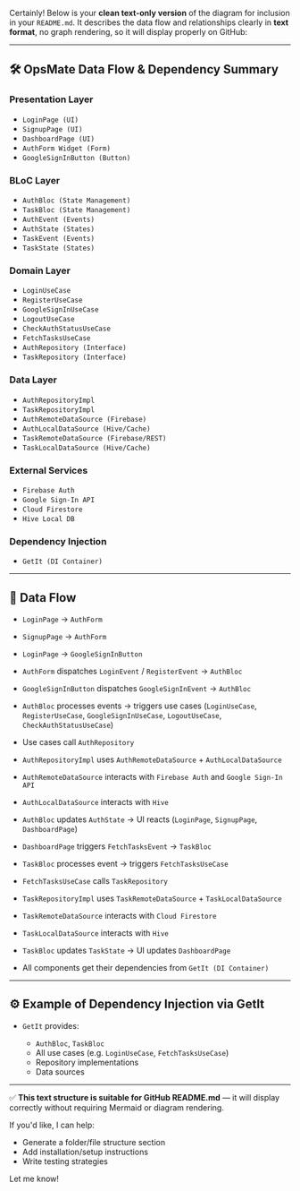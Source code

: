 Certainly! Below is your **clean text-only version** of the diagram for inclusion in your `README.md`. It describes the data flow and relationships clearly in **text format**, no graph rendering, so it will display properly on GitHub:

---

## 🛠 OpsMate Data Flow & Dependency Summary

### Presentation Layer

- `LoginPage (UI)`
- `SignupPage (UI)`
- `DashboardPage (UI)`
- `AuthForm Widget (Form)`
- `GoogleSignInButton (Button)`

### BLoC Layer

- `AuthBloc (State Management)`
- `TaskBloc (State Management)`
- `AuthEvent (Events)`
- `AuthState (States)`
- `TaskEvent (Events)`
- `TaskState (States)`

### Domain Layer

- `LoginUseCase`
- `RegisterUseCase`
- `GoogleSignInUseCase`
- `LogoutUseCase`
- `CheckAuthStatusUseCase`
- `FetchTasksUseCase`
- `AuthRepository (Interface)`
- `TaskRepository (Interface)`

### Data Layer

- `AuthRepositoryImpl`
- `TaskRepositoryImpl`
- `AuthRemoteDataSource (Firebase)`
- `AuthLocalDataSource (Hive/Cache)`
- `TaskRemoteDataSource (Firebase/REST)`
- `TaskLocalDataSource (Hive/Cache)`

### External Services

- `Firebase Auth`
- `Google Sign-In API`
- `Cloud Firestore`
- `Hive Local DB`

### Dependency Injection

- `GetIt (DI Container)`

---

## 🔄 Data Flow

- `LoginPage` → `AuthForm`

- `SignupPage` → `AuthForm`

- `LoginPage` → `GoogleSignInButton`

- `AuthForm` dispatches `LoginEvent` / `RegisterEvent` → `AuthBloc`

- `GoogleSignInButton` dispatches `GoogleSignInEvent` → `AuthBloc`

- `AuthBloc` processes events → triggers use cases (`LoginUseCase`, `RegisterUseCase`, `GoogleSignInUseCase`, `LogoutUseCase`, `CheckAuthStatusUseCase`)

- Use cases call `AuthRepository`

- `AuthRepositoryImpl` uses `AuthRemoteDataSource` + `AuthLocalDataSource`

- `AuthRemoteDataSource` interacts with `Firebase Auth` and `Google Sign-In API`

- `AuthLocalDataSource` interacts with `Hive`

- `AuthBloc` updates `AuthState` → UI reacts (`LoginPage`, `SignupPage`, `DashboardPage`)

- `DashboardPage` triggers `FetchTasksEvent` → `TaskBloc`

- `TaskBloc` processes event → triggers `FetchTasksUseCase`

- `FetchTasksUseCase` calls `TaskRepository`

- `TaskRepositoryImpl` uses `TaskRemoteDataSource` + `TaskLocalDataSource`

- `TaskRemoteDataSource` interacts with `Cloud Firestore`

- `TaskLocalDataSource` interacts with `Hive`

- `TaskBloc` updates `TaskState` → UI updates `DashboardPage`

- All components get their dependencies from `GetIt (DI Container)`

---

## ⚙ Example of Dependency Injection via GetIt

- `GetIt` provides:

  - `AuthBloc`, `TaskBloc`
  - All use cases (e.g. `LoginUseCase`, `FetchTasksUseCase`)
  - Repository implementations
  - Data sources

---

✅ **This text structure is suitable for GitHub README.md** — it will display correctly without requiring Mermaid or diagram rendering.

If you'd like, I can help:

- Generate a folder/file structure section
- Add installation/setup instructions
- Write testing strategies

Let me know!
